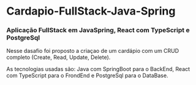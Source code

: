 # Cardapio-FullStack-Java-Spring

### Aplicação FullStack em JavaSpring, React com TypeScript e PostgreSql

Nesse dasafio foi proposto a criaçao de um cardápio com um CRUD completo (Create, Read, Update, Delete).

As tecnologias usadas são: Java com SpringBoot para o BackEnd, React com TypeScript para o FrondEnd e PostgreSql para o DataBase.
